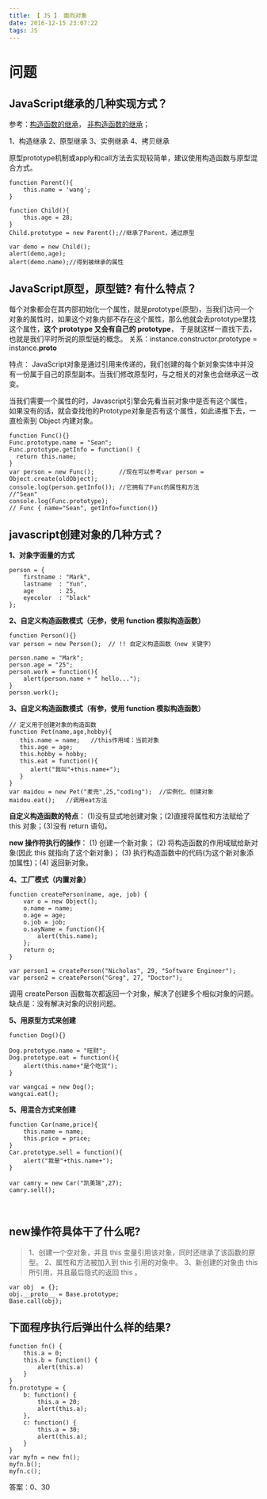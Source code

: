 ```yaml
---
title: 【 JS 】 面向对象
date: 2016-12-15 23:07:22
tags: JS
---
```


# 问题

## JavaScript继承的几种实现方式？
参考：[构造函数的继承](http://www.ruanyifeng.com/blog/2010/05/object-oriented_javascript_inheritance.html)，
[非构造函数的继承](http://www.ruanyifeng.com/blog/2010/05/object-oriented_javascript_inheritance_continued.html)；

1、构造继承
2、原型继承
3、实例继承
4、拷贝继承

原型prototype机制或apply和call方法去实现较简单，建议使用构造函数与原型混合方式。
```
function Parent(){
	this.name = 'wang';
}

function Child(){
	this.age = 28;
}
Child.prototype = new Parent();//继承了Parent，通过原型

var demo = new Child();
alert(demo.age);
alert(demo.name);//得到被继承的属性

```

## JavaScript原型，原型链? 有什么特点？

每个对象都会在其内部初始化一个属性，就是prototype(原型)，当我们访问一个对象的属性时，如果这个对象内部不存在这个属性，那么他就会去prototype里找这个属性，**这个 prototype 又会有自己的 prototype**，
于是就这样一直找下去，也就是我们平时所说的原型链的概念。
关系：instance.constructor.prototype = instance.__proto__

特点：
JavaScript对象是通过引用来传递的，我们创建的每个新对象实体中并没有一份属于自己的原型副本。当我们修改原型时，与之相关的对象也会继承这一改变。

当我们需要一个属性的时，Javascript引擎会先看当前对象中是否有这个属性， 如果没有的话，就会查找他的Prototype对象是否有这个属性，如此递推下去，一直检索到 Object 内建对象。
```
function Func(){}
Func.prototype.name = "Sean";
Func.prototype.getInfo = function() {
  return this.name;
}
var person = new Func();       //现在可以参考var person = Object.create(oldObject);
console.log(person.getInfo()); //它拥有了Func的属性和方法
//"Sean"
console.log(Func.prototype);
// Func { name="Sean", getInfo=function()}
```

## javascript创建对象的几种方式？

**1、对象字面量的方式** 
```
person = {
	firstname : "Mark",
	lastname  : "Yun",
    age       : 25,
	eyecolor  : "black"
};
```

**2、自定义构造函数模式（无参，使用 function 模拟构造函数）**
```
function Person(){}
var person = new Person();  // !! 自定义构造函数（new 关键字）

person.name = "Mark";
person.age = "25";
person.work = function(){
	alert(person.name + " hello...");
}
person.work();
```

**3、自定义构造函数模式（有参，使用 function 模拟构造函数）**
```
// 定义用于创建对象的构造函数
function Pet(name,age,hobby){
   this.name = name;   //this作用域：当前对象
   this.age = age;
   this.hobby = hobby;
   this.eat = function(){
      alert("我叫"+this.name+");
   }
}
var maidou = new Pet("麦兜",25,"coding");  //实例化、创建对象
maidou.eat();   //调用eat方法
```
**自定义构造函数的特点**：
(1)没有显式地创建对象；(2)直接将属性和方法赋给了 this 对象；(3)没有 return 语句。

**new 操作符执行的操作**：
(1) 创建一个新对象； (2) 将构造函数的作用域赋给新对象(因此 this 就指向了这个新对象)； (3) 执行构造函数中的代码(为这个新对象添加属性)；(4) 返回新对象。

**4、工厂模式（内置对象）**
```
function createPerson(name, age, job) {
	var o = new Object();
    o.name = name;
    o.age = age;
    o.job = job;
    o.sayName = function(){
        alert(this.name);
    };
	return o;
}

var person1 = createPerson("Nicholas", 29, "Software Engineer");
var person2 = createPerson("Greg", 27, "Doctor");
```
调用 createPerson 函数每次都返回一个对象，解决了创建多个相似对象的问题。
缺点是：没有解决对象的识别问题。

**5、用原型方式来创建**
```
function Dog(){}

Dog.prototype.name = "旺财";
Dog.prototype.eat = function(){
	alert(this.name+"是个吃货");
}

var wangcai = new Dog();
wangcai.eat();
```

**5、用混合方式来创建**
```
function Car(name,price){
	this.name = name;
	this.price = price; 
}
Car.prototype.sell = function(){
	alert("我是"+this.name+");
}

var camry = new Car("凯美瑞",27);
camry.sell(); 
```

<br>

## new操作符具体干了什么呢?

> 1、创建一个空对象，并且 this 变量引用该对象，同时还继承了该函数的原型。
2、属性和方法被加入到 this 引用的对象中。
3、新创建的对象由 this 所引用，并且最后隐式的返回 this 。

```
var obj  = {};
obj.__proto__ = Base.prototype;
Base.call(obj);
```

## 下面程序执行后弹出什么样的结果?

```
function fn() {
    this.a = 0;
    this.b = function() {
        alert(this.a)
    }
}
fn.prototype = {
    b: function() {
        this.a = 20;
        alert(this.a);
    },
    c: function() {
        this.a = 30;
        alert(this.a);
    }
}
var myfn = new fn();
myfn.b();
myfn.c();
```

答案：0、30


